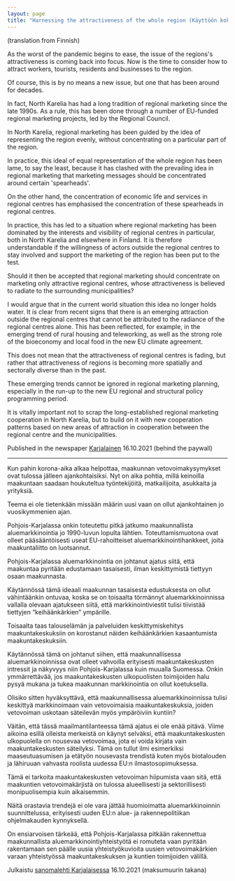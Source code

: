 ```yaml
---
layout: page
title: "Harnessing the attractiveness of the whole region (Käyttöön koko maakunnan vetovoima)"
---
```


(translation from Finnish)

As the worst of the pandemic begins to ease, the issue of the regions's attractiveness is coming back into focus. Now is the time to consider how to attract workers, tourists, residents and businesses to the region.

Of course, this is by no means a new issue, but one that has been around for decades.

In fact, North Karelia has had a long tradition of regional marketing since the late 1990s. As a rule, this has been done through a number of EU-funded regional marketing projects, led by the Regional Council.

In North Karelia, regional marketing has been guided by the idea of representing the region evenly, without concentrating on a particular part of the region.

In practice, this ideal of equal representation of the whole region has been lame, to say the least, because it has clashed with the prevailing idea in regional marketing that marketing messages should be concentrated around certain 'spearheads'.

On the other hand, the concentration of economic life and services in regional centres has emphasised the concentration of these spearheads in regional centres.

In practice, this has led to a situation where regional marketing has been dominated by the interests and visibility of regional centres in particular, both in North Karelia and elsewhere in Finland. It is therefore understandable if the willingness of actors outside the regional centres to stay involved and support the marketing of the region has been put to the test.

Should it then be accepted that regional marketing should concentrate on marketing only attractive regional centres, whose attractiveness is believed to radiate to the surrounding municipalities?

I would argue that in the current world situation this idea no longer holds water. It is clear from recent signs that there is an emerging attraction outside the regional centres that cannot be attributed to the radiance of the regional centres alone. This has been reflected, for example, in the emerging trend of rural housing and teleworking, as well as the strong role of the bioeconomy and local food in the new EU climate agreement.

This does not mean that the attractiveness of regional centres is fading, but rather that attractiveness of regions is becoming more spatially and sectorally diverse than in the past.

These emerging trends cannot be ignored in regional marketing planning, especially in the run-up to the new EU regional and structural policy programming period.

It is vitally important not to scrap the long-established regional marketing cooperation in North Karelia, but to build on it with new cooperation patterns based on new areas of attraction in cooperation between the regional centre and the municipalities.

Published in the newspaper [Karjalainen](https://digilukija.karjalainen.fi/karjalainen/35984/article/1464787/24/2/render/?page_url=https%3A%2F%2Fdigilehti.karjalainen.fi%2Ftitles%2Fkarjalainen%2F3544%2Fpublications%2F35984%2Fpages%2F24&token=d53456e21212f2efbb614523ce4eb533) 16.10.2021 (behind the paywall)

---

Kun pahin korona-aika alkaa helpottaa, maakunnan vetovoimakysymykset ovat tulossa jälleen ajankohtaisiksi. Nyt on aika pohtia, millä keinoilla maakuntaan saadaan houkuteltua työntekijöitä, matkailijoita, asukkaita ja yrityksiä.

Teema ei ole tietenkään missään määrin uusi vaan on ollut ajankohtainen jo vuosikymmenien ajan.

Pohjois-Karjalassa onkin toteutettu pitkä jatkumo maakunnallista aluemarkkinointia jo 1990-luvun lopulta lähtien. Toteuttamismuotona ovat olleet pääsääntöisesti useat EU-rahoitteiset aluemarkkinointihankkeet, joita maakuntaliitto on luotsannut.

Pohjois-Karjalassa aluemarkkinointia on johtanut ajatus siitä, että maakuntaa pyritään edustamaan tasaisesti, ilman keskittymistä tiettyyn osaan maakunnasta.

Käytännössä tämä ideaali maakunnan tasaisesta edustuksesta on ollut vähintäänkin ontuvaa, koska se on toisaalta törmännyt aluemarkkinoinnissa vallalla olevaan ajatukseen siitä, että markkinointiviestit tulisi tiivistää tiettyjen “keihäänkärkien” ympärille.

Toisaalta taas talouselämän ja palveluiden keskittymiskehitys maakuntakeskuksiin on korostanut näiden keihäänkärkien kasaantumista maakuntakeskuksiin.

Käytännössä tämä on johtanut siihen, että maakunnallisessa aluemarkkinoinnissa ovat olleet vahvoilla erityisesti maakuntakeskusten intressit ja näkyvyys niin Pohjois-Karjalassa kuin muualla Suomessa.
Onkin ymmärrettävää, jos maakuntakeskusten ulkopuolisten toimijoiden halu pysyä mukana ja tukea maakunnan markkinointia on ollut koetuksella.

Olisiko sitten hyväksyttävä, että maakunnallisessa aluemarkkinoinnissa tulisi keskittyä markkinoimaan vain vetovoimaisia maakuntakeskuksia, joiden vetovoiman uskotaan säteilevän myös ympäröiviin kuntiin?

Väitän, että tässä maailmantilanteessa tämä ajatus ei ole enää pitävä.
Viime aikoina esillä olleista merkeistä on käynyt selväksi, että maakuntakeskusten ulkopuolella on nousevaa vetovoimaa, jota ei voida kirjata vain maakuntakeskusten säteilyksi. Tämä on tullut ilmi esimerkiksi maaseutuasumisen ja etätyön nousevasta trendistä kuten myös biotalouden ja lähiruuan vahvasta roolista uudessa EU:n ilmastosopimuksessa.

Tämä ei tarkoita maakuntakeskusten vetovoiman hiipumista vaan sitä, että maakuntien vetovoimakärjistä on tulossa alueellisesti ja sektorillisesti monipuolisempia kuin aikaisemmin.

Näitä orastavia trendejä ei ole vara jättää huomioimatta aluemarkkinoinnin suunnittelussa, erityisesti uuden EU:n alue- ja rakennepolitiikan ohjelmakauden kynnyksellä.

On ensiarvoisen tärkeää, että Pohjois-Karjalassa pitkään rakennettua maakunnallista aluemarkkinointiyhteistyötä ei romuteta vaan pyritään rakentamaan sen päälle uusia yhteistyökuvioita uusien vetovoimakärkien varaan yhteistyössä maakuntakeskuksen ja kuntien toimijoiden välillä.

Julkaistu [sanomalehti Karjalaisessa](https://digilukija.karjalainen.fi/karjalainen/35984/article/1464787/24/2/render/?page_url=https%3A%2F%2Fdigilehti.karjalainen.fi%2Ftitles%2Fkarjalainen%2F3544%2Fpublications%2F35984%2Fpages%2F24&token=d53456e21212f2efbb614523ce4eb533) 16.10.2021 (maksumuurin takana)

